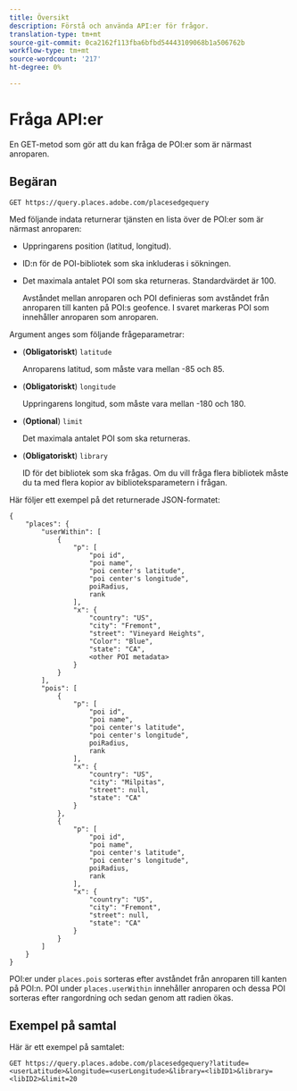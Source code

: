 ```yaml
---
title: Översikt
description: Förstå och använda API:er för frågor.
translation-type: tm+mt
source-git-commit: 0ca2162f113fba6bfbd54443109068b1a506762b
workflow-type: tm+mt
source-wordcount: '217'
ht-degree: 0%

---
```




# Fråga API:er

En GET-metod som gör att du kan fråga de POI:er som är närmast anroparen.

## Begäran

```text
GET https://query.places.adobe.com/placesedgequery
```

Med följande indata returnerar tjänsten en lista över de POI:er som är närmast anroparen:

* Uppringarens position (latitud, longitud).
* ID:n för de POI-bibliotek som ska inkluderas i sökningen.
* Det maximala antalet POI som ska returneras.  Standardvärdet är 100.

   Avståndet mellan anroparen och POI definieras som avståndet från anroparen till kanten på POI:s geofence. I svaret markeras POI som innehåller anroparen som anroparen.

Argument anges som följande frågeparametrar:

* (**Obligatoriskt**) `latitude`

   Anroparens latitud, som måste vara mellan -85 och 85.
* (**Obligatoriskt**) `longitude`

   Uppringarens longitud, som måste vara mellan -180 och 180.

* (**Optional**) `limit`

   Det maximala antalet POI som ska returneras.

* (**Obligatoriskt**) `library`

   ID för det bibliotek som ska frågas. Om du vill fråga flera bibliotek måste du ta med flera kopior av biblioteksparametern i frågan.

Här följer ett exempel på det returnerade JSON-formatet:

```markup
{
    "places": {
        "userWithin": [
            {
                "p": [
                    "poi id",
                    "poi name",
                    "poi center's latitude",
                    "poi center's longitude",
                    poiRadius,
                    rank
                ],
                "x": {
                    "country": "US",
                    "city": "Fremont",
                    "street": "Vineyard Heights",
                    "Color": "Blue",
                    "state": "CA",
                    <other POI metadata>
                }
            }
        ],
        "pois": [
            {
                "p": [
                    "poi id",
                    "poi name",
                    "poi center's latitude",
                    "poi center's longitude",
                    poiRadius,
                    rank
                ],
                "x": {
                    "country": "US",
                    "city": "Milpitas",
                    "street": null,
                    "state": "CA"
                }
            },
            {
                "p": [
                    "poi id",
                    "poi name",
                    "poi center's latitude",
                    "poi center's longitude",
                    poiRadius,
                    rank
                ],
                "x": {
                    "country": "US",
                    "city": "Fremont",
                    "street": null,
                    "state": "CA"
                }
            }
        ]
    }
}
```

POI:er under `places.pois` sorteras efter avståndet från anroparen till kanten på POI:n. POI under `places.userWithin` innehåller anroparen och dessa POI sorteras efter rangordning och sedan genom att radien ökas.

## Exempel på samtal

Här är ett exempel på samtalet:

```text
GET https://query.places.adobe.com/placesedgequery?latitude=<userLatitude>&longitude=<userLongitude>&library=<libID1>&library=<libID2>&limit=20
```
